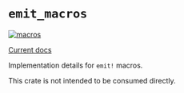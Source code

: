 # `emit_macros`

[![macros](https://github.com/emit-rs/emit/actions/workflows/macros.yml/badge.svg)](https://github.com/emit-rs/emit/actions/workflows/macros.yml)

[Current docs](https://docs.rs/emit_macros/0.11.0-alpha.17/emit_macros/index.html)

Implementation details for `emit!` macros.

This crate is not intended to be consumed directly.

